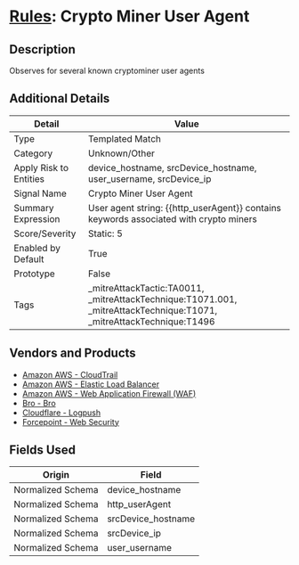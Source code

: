 # [Rules](README.md): Crypto Miner User Agent

## Description
Observes for several known cryptominer user agents

## Additional Details
|Detail|Value|
|----|----|
|Type|Templated Match|
|Category|Unknown/Other|
|Apply Risk to Entities|device_hostname, srcDevice_hostname, user_username, srcDevice_ip|
|Signal Name|Crypto Miner User Agent|
|Summary Expression|User agent string: {{http_userAgent}} contains keywords associated with crypto miners|
|Score/Severity|Static: 5|
|Enabled by Default|True|
|Prototype|False|
|Tags|_mitreAttackTactic:TA0011, _mitreAttackTechnique:T1071.001, _mitreAttackTechnique:T1071, _mitreAttackTechnique:T1496|
## Vendors and Products
- [Amazon AWS - CloudTrail](../products/033624b0-218e-4dcb-b93f-0f1fb1806c56.md)
- [Amazon AWS - Elastic Load Balancer](../products/59a3cd41-b6d2-4ab7-a0ff-6d5abd14ac43.md)
- [Amazon AWS - Web Application Firewall (WAF)](../products/072b85a2-1765-45c2-911d-b0509880326e.md)
- [Bro - Bro](../products/37C866BF-72E1-470A-9072-EDB908F56951.md)
- [Cloudflare - Logpush](../products/c2503fcc-ef30-4e40-bb32-0bf47151b140.md)
- [Forcepoint - Web Security](../products/e90edc67-68d4-4d67-82f6-4524f94b59bb.md)


## Fields Used

|Origin|Field|
|----|----|
|Normalized Schema|device_hostname|
|Normalized Schema|http_userAgent|
|Normalized Schema|srcDevice_hostname|
|Normalized Schema|srcDevice_ip|
|Normalized Schema|user_username|


